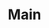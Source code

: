 ---
layout: map
title: Main
map: 'img/doloria.png'
map_width: 5314.2217
map_height: 4049.5718
markers: "|Clemensworth,docs/places/east/clemensworth,373,497
        |Silvermoon,docs/places/east/silvermoon,372,616
        |Syndoril,docs/places/east/syndoril,340,704
        |Verum,docs/places/north/verum,315,456
        |Thrum,docs/places/north/thrum,590,479
        |Inverholm,docs/places/north/inverholm,395,433
        |Bashnya,docs/places/north/bashnya,479,618
        |Rendraw City,docs/places/north/rendraw,482,361
        |Karandul's Landing,docs/places/north/karanduls_landing,482,410
        |Aenarion Range,docs/places/south/aenarion_range,186,552
        |Bel'Shannar,docs/places/south/belshannar,136,500
        |Lake Na'ah,docs/places/south/lake_naah,216,468
        |Mother's Grotto,docs/places/south/mothers-grotto,122,361
        |Thousand,docs/places/south/thousand,328,413
        |Judgement,docs/places/west/judgement,400,294
        |Galivox,docs/places/west/galivox,309,194"
nav_order: 1
---